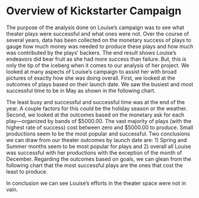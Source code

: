 # Overview of Kickstarter Campaign
The purpose of the analysis done on Louise’s campaign was to see what theater plays were successful and what ones were not.  Over the course of several years, data has been collected on the monetary success of plays to gauge how much money was needed to produce these plays and how much was contributed by the plays’ backers.  The end result shows Louise’s endeavors did bear fruit as she had more success than failure.
But, this is only the tip of the iceberg when it comes to our analysis of her project.
We looked at many aspects of Louise’s campaign to assist her with broad pictures of exactly how she was doing overall.  First, we looked at the outcomes of plays based on their launch date.  We saw the busiest and most successful time to be in May as shown in the following chart.
 
The least busy and successful and successful time was at the end of the year.  A couple factors for this could be the holiday season or the weather.  Second, we looked at the outcomes based on the monetary ask for each play—organized by bands of $5000.00.  The vast majority of plays (with the highest rate of success) cost between zero and $5000.00 to produce.  Small productions seem to be the most popular and successful.
Two conclusions we can draw from our theater outcomes by launch date are:  1)  Spring and Summer months seem to be most popular for plays and 2)  overall all Louise was successful with her productions with the exception of the month of December.
Regarding the outcomes based on goals, we can glean from the following chart that the most successful plays are the ones that cost the least to produce.
 
In conclusion we can see Louise’s efforts in the theater space were not in vain.
